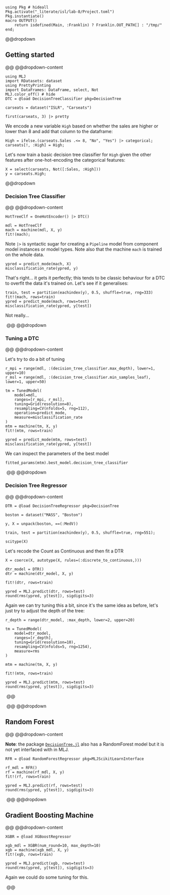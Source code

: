 <!--This file was generated, do not modify it.-->
````julia:ex1
using Pkg # hideall
Pkg.activate("_literate/isl/lab-8/Project.toml")
Pkg.instantiate()
macro OUTPUT()
    return isdefined(Main, :Franklin) ? Franklin.OUT_PATH[] : "/tmp/"
end;
````

@@dropdown
## Getting started
@@
@@dropdown-content

````julia:ex2
using MLJ
import RDatasets: dataset
using PrettyPrinting
import DataFrames: DataFrame, select, Not
MLJ.color_off() # hide
DTC = @load DecisionTreeClassifier pkg=DecisionTree

carseats = dataset("ISLR", "Carseats")

first(carseats, 3) |> pretty
````

We encode a new variable `High` based on whether the sales are higher or lower than 8 and add that column to the dataframe:

````julia:ex3
High = ifelse.(carseats.Sales .<= 8, "No", "Yes") |> categorical;
carseats[!, :High] = High;
````

Let's now train a basic decision tree classifier for `High` given the other features after one-hot-encoding the categorical features:

````julia:ex4
X = select(carseats, Not([:Sales, :High]))
y = carseats.High;
````

@@dropdown
### Decision Tree Classifier
@@
@@dropdown-content

````julia:ex5
HotTreeClf = OneHotEncoder() |> DTC()

mdl = HotTreeClf
mach = machine(mdl, X, y)
fit!(mach);
````

Note `|>` is syntactic sugar for creating a `Pipeline` model from component model instances or model types.
Note also that the machine `mach` is trained on the whole data.

````julia:ex6
ypred = predict_mode(mach, X)
misclassification_rate(ypred, y)
````

That's right... it gets it perfectly; this tends to be classic behaviour for a DTC to overfit the data it's trained on.
Let's see if it generalises:

````julia:ex7
train, test = partition(eachindex(y), 0.5, shuffle=true, rng=333)
fit!(mach, rows=train)
ypred = predict_mode(mach, rows=test)
misclassification_rate(ypred, y[test])
````

Not really...

‎
@@
@@dropdown
### Tuning a DTC
@@
@@dropdown-content

Let's try to do a bit of tuning

````julia:ex8
r_mpi = range(mdl, :(decision_tree_classifier.max_depth), lower=1, upper=10)
r_msl = range(mdl, :(decision_tree_classifier.min_samples_leaf), lower=1, upper=50)

tm = TunedModel(
    model=mdl,
    ranges=[r_mpi, r_msl],
    tuning=Grid(resolution=8),
    resampling=CV(nfolds=5, rng=112),
    operation=predict_mode,
    measure=misclassification_rate
)
mtm = machine(tm, X, y)
fit!(mtm, rows=train)

ypred = predict_mode(mtm, rows=test)
misclassification_rate(ypred, y[test])
````

We can inspect the parameters of the best model

````julia:ex9
fitted_params(mtm).best_model.decision_tree_classifier
````

‎
@@
@@dropdown
### Decision Tree Regressor
@@
@@dropdown-content

````julia:ex10
DTR = @load DecisionTreeRegressor pkg=DecisionTree

boston = dataset("MASS", "Boston")

y, X = unpack(boston, ==(:MedV))

train, test = partition(eachindex(y), 0.5, shuffle=true, rng=551);

scitype(X)
````

Let's recode the Count as Continuous and then fit a DTR

````julia:ex11
X = coerce(X, autotype(X, rules=(:discrete_to_continuous,)))

dtr_model = DTR()
dtr = machine(dtr_model, X, y)

fit!(dtr, rows=train)

ypred = MLJ.predict(dtr, rows=test)
round(rms(ypred, y[test]), sigdigits=3)
````

Again we can try tuning this a bit, since it's the same idea as before, let's just try to adjust the depth of the tree:

````julia:ex12
r_depth = range(dtr_model, :max_depth, lower=2, upper=20)

tm = TunedModel(
    model=dtr_model,
    ranges=[r_depth],
    tuning=Grid(resolution=10),
    resampling=CV(nfolds=5, rng=1254),
    measure=rms
)

mtm = machine(tm, X, y)

fit!(mtm, rows=train)

ypred = MLJ.predict(mtm, rows=test)
round(rms(ypred, y[test]), sigdigits=3)
````

‎
@@

‎
@@
@@dropdown
## Random Forest
@@
@@dropdown-content

**Note**: the package [`DecisionTree.jl`](https://github.com/bensadeghi/DecisionTree.jl) also has a RandomForest model but it is not yet interfaced with in MLJ.

````julia:ex13
RFR = @load RandomForestRegressor pkg=MLJScikitLearnInterface

rf_mdl = RFR()
rf = machine(rf_mdl, X, y)
fit!(rf, rows=train)

ypred = MLJ.predict(rf, rows=test)
round(rms(ypred, y[test]), sigdigits=3)
````

‎
@@
@@dropdown
## Gradient Boosting Machine
@@
@@dropdown-content

````julia:ex14
XGBR = @load XGBoostRegressor

xgb_mdl = XGBR(num_round=10, max_depth=10)
xgb = machine(xgb_mdl, X, y)
fit!(xgb, rows=train)

ypred = MLJ.predict(xgb, rows=test)
round(rms(ypred, y[test]), sigdigits=3)
````

Again we could do some tuning for this.

‎
@@

